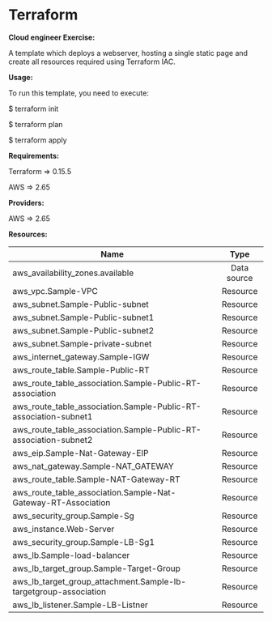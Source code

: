 # Terraform
**Cloud engineer Exercise:**

A template which deploys a webserver, hosting a single static page and create all resources required using Terraform IAC.

**Usage:**

To run this template, you need to execute:

$ terraform init

$ terraform plan

$ terraform apply

**Requirements:**

Terraform => 0.15.5

AWS => 2.65

**Providers:**

AWS => 2.65

**Resources:**

| Name        | Type         |
| ----------  |:------------:|	
|aws_availability_zones.available	|Data source|
|aws_vpc.Sample-VPC	|Resource|
|aws_subnet.Sample-Public-subnet	|Resource|
|aws_subnet.Sample-Public-subnet1	|Resource|
|aws_subnet.Sample-Public-subnet2	|Resource|
|aws_subnet.Sample-private-subnet	|Resource|
|aws_internet_gateway.Sample-IGW	|Resource|
|aws_route_table.Sample-Public-RT	|Resource|
|aws_route_table_association.Sample-Public-RT-association	|Resource|
|aws_route_table_association.Sample-Public-RT-association-subnet1	|Resource|
|aws_route_table_association.Sample-Public-RT-association-subnet2	|Resource|
|aws_eip.Sample-Nat-Gateway-EIP	|Resource|
|aws_nat_gateway.Sample-NAT_GATEWAY	|Resource|
|aws_route_table.Sample-NAT-Gateway-RT	|Resource|
|aws_route_table_association.Sample-Nat-Gateway-RT-Association	|Resource|
|aws_security_group.Sample-Sg	|Resource|
|aws_instance.Web-Server	|Resource|
|aws_security_group.Sample-LB-Sg1	|Resource|
|aws_lb.Sample-load-balancer	|Resource|
|aws_lb_target_group.Sample-Target-Group	|Resource|
|aws_lb_target_group_attachment.Sample-lb-targetgroup-association	|Resource|
|aws_lb_listener.Sample-LB-Listner	|Resource|

